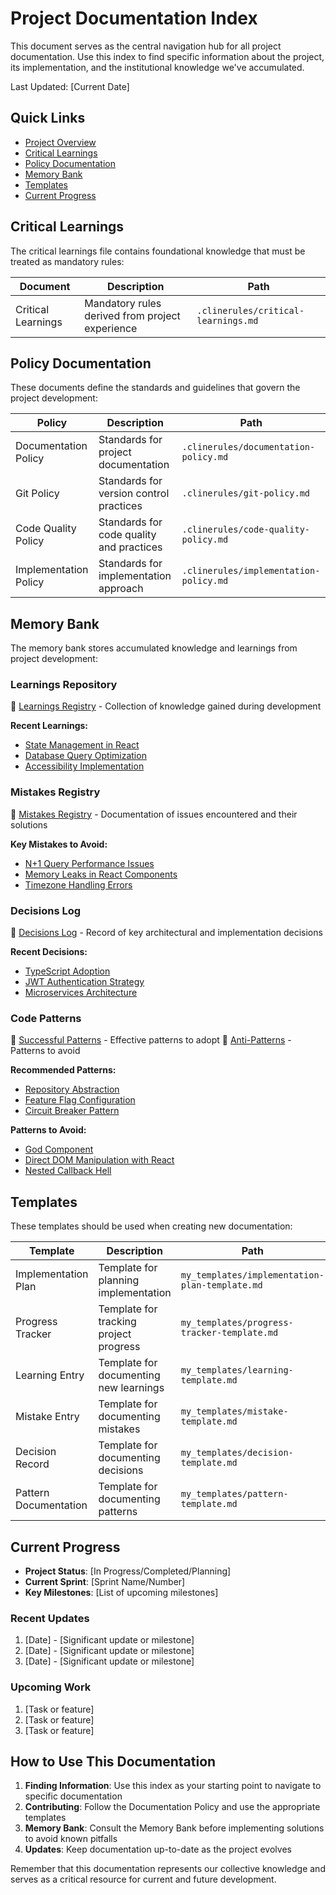 # Project Documentation Index

This document serves as the central navigation hub for all project documentation. Use this index to find specific information about the project, its implementation, and the institutional knowledge we've accumulated.

Last Updated: [Current Date]

## Quick Links

- [Project Overview](../README.md)
- [Critical Learnings](../.clinerules/critical-learnings.md)
- [Policy Documentation](#policy-documentation)
- [Memory Bank](#memory-bank)
- [Templates](#templates)
- [Current Progress](#current-progress)

## Critical Learnings

The critical learnings file contains foundational knowledge that must be treated as mandatory rules:

| Document | Description | Path |
|--------|-------------|------|
| Critical Learnings | Mandatory rules derived from project experience | `.clinerules/critical-learnings.md` |

## Policy Documentation

These documents define the standards and guidelines that govern the project development:

| Policy | Description | Path |
|--------|-------------|------|
| Documentation Policy | Standards for project documentation | `.clinerules/documentation-policy.md` |
| Git Policy | Standards for version control practices | `.clinerules/git-policy.md` |
| Code Quality Policy | Standards for code quality and practices | `.clinerules/code-quality-policy.md` |
| Implementation Policy | Standards for implementation approach | `.clinerules/implementation-policy.md` |

## Memory Bank

The memory bank stores accumulated knowledge and learnings from project development:

### Learnings Repository
📁 [Learnings Registry](memory/learnings.md) - Collection of knowledge gained during development

**Recent Learnings:**
- [State Management in React](memory/learnings.md#learning-effective-state-management-in-react)
- [Database Query Optimization](memory/learnings.md#learning-optimizing-database-queries)
- [Accessibility Implementation](memory/learnings.md#learning-accessibility-implementation)

### Mistakes Registry
📁 [Mistakes Registry](memory/mistakes-registry.md) - Documentation of issues encountered and their solutions

**Key Mistakes to Avoid:**
- [N+1 Query Performance Issues](memory/mistakes-registry.md#mistake-n1-query-performance-issue)
- [Memory Leaks in React Components](memory/mistakes-registry.md#mistake-memory-leak-in-component-lifecycle)
- [Timezone Handling Errors](memory/mistakes-registry.md#mistake-incorrect-timezone-handling)

### Decisions Log
📁 [Decisions Log](memory/decisions-log.md) - Record of key architectural and implementation decisions

**Recent Decisions:**
- [TypeScript Adoption](memory/decisions-log.md#decision-adopt-typescript-for-frontend-development)
- [JWT Authentication Strategy](memory/decisions-log.md#decision-implement-jwt-authentication-strategy)
- [Microservices Architecture](memory/decisions-log.md#decision-move-to-microservices-architecture)

### Code Patterns
📁 [Successful Patterns](memory/patterns/successful-patterns.md) - Effective patterns to adopt
📁 [Anti-Patterns](memory/patterns/anti-patterns.md) - Patterns to avoid

**Recommended Patterns:**
- [Repository Abstraction](memory/patterns/successful-patterns.md#pattern-repository-abstraction)
- [Feature Flag Configuration](memory/patterns/successful-patterns.md#pattern-feature-flag-configuration)
- [Circuit Breaker Pattern](memory/patterns/successful-patterns.md#pattern-circuit-breaker-for-external-services)

**Patterns to Avoid:**
- [God Component](memory/patterns/anti-patterns.md#anti-pattern-god-component)
- [Direct DOM Manipulation with React](memory/patterns/anti-patterns.md#anti-pattern-direct-dom-manipulation-with-react)
- [Nested Callback Hell](memory/patterns/anti-patterns.md#anti-pattern-nested-callback-hell)

## Templates

These templates should be used when creating new documentation:

| Template | Description | Path |
|----------|-------------|------|
| Implementation Plan | Template for planning implementation | `my_templates/implementation-plan-template.md` |
| Progress Tracker | Template for tracking project progress | `my_templates/progress-tracker-template.md` |
| Learning Entry | Template for documenting new learnings | `my_templates/learning-template.md` |
| Mistake Entry | Template for documenting mistakes | `my_templates/mistake-template.md` |
| Decision Record | Template for documenting decisions | `my_templates/decision-template.md` |
| Pattern Documentation | Template for documenting patterns | `my_templates/pattern-template.md` |

## Current Progress

- **Project Status**: [In Progress/Completed/Planning]
- **Current Sprint**: [Sprint Name/Number]
- **Key Milestones**: [List of upcoming milestones]

### Recent Updates

1. [Date] - [Significant update or milestone]
2. [Date] - [Significant update or milestone]
3. [Date] - [Significant update or milestone]

### Upcoming Work

1. [Task or feature]
2. [Task or feature]
3. [Task or feature]

## How to Use This Documentation

1. **Finding Information**: Use this index as your starting point to navigate to specific documentation
2. **Contributing**: Follow the Documentation Policy and use the appropriate templates
3. **Memory Bank**: Consult the Memory Bank before implementing solutions to avoid known pitfalls
4. **Updates**: Keep documentation up-to-date as the project evolves

Remember that this documentation represents our collective knowledge and serves as a critical resource for current and future development.
